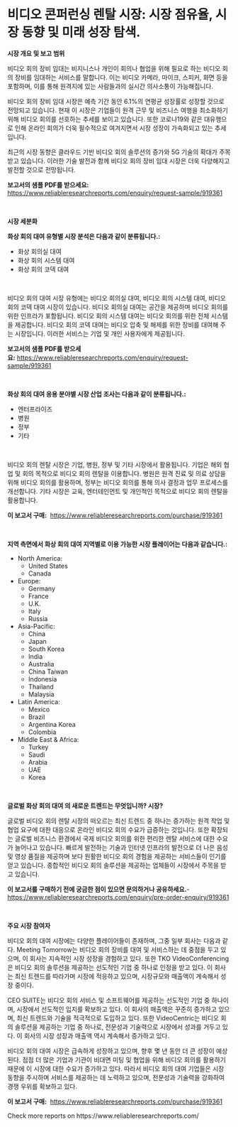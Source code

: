 <p><h1>비디오 콘퍼런싱 렌탈 시장: 시장 점유율, 시장 동향 및 미래 성장 탐색.</h1></p><p><strong>시장 개요 및 보고 범위</strong></p>
<p><p>비디오 회의 장비 임대는 비지니스나 개인이 회의나 협업을 위해 필요로 하는 비디오 회의 장비를 임대하는 서비스를 말합니다. 이는 비디오 카메라, 마이크, 스피커, 화면 등을 포함하며, 이를 통해 원격지에 있는 사람들과의 실시간 의사소통이 가능해집니다.</p><p>비디오 회의 장비 임대 시장은 예측 기간 동안 6.1%의 연평균 성장률로 성장할 것으로 전망되고 있습니다. 현재 이 시장은 기업들이 원격 근무 및 비즈니스 여행을 최소화하기 위해 비디오 회의를 선호하는 추세를 보이고 있습니다. 또한 코로나19와 같은 대유행으로 인해 온라인 회의가 더욱 필수적으로 여겨지면서 시장 성장이 가속화되고 있는 추세입니다.</p><p>최근의 시장 동향은 클라우드 기반 비디오 회의 솔루션의 증가와 5G 기술의 확대가 주목받고 있습니다. 이러한 기술 발전과 함께 비디오 회의 장비 임대 시장은 더욱 다양해지고 발전할 것으로 전망됩니다.</p></p>
<p><strong>보고서의 샘플 PDF를 받으세요:</strong> <a href="https://www.reliableresearchreports.com/enquiry/request-sample/919361">https://www.reliableresearchreports.com/enquiry/request-sample/919361</a></p>
<p>&nbsp;</p>
<p><strong>시장 세분화</strong></p>
<p><strong>화상 회의 대여 유형별 시장 분석은 다음과 같이 분류됩니다.:</strong></p>
<p><ul><li>화상 회의실 대여</li><li>화상 회의 시스템 대여</li><li>화상 회의 코덱 대여</li></ul></p>
<p>&nbsp;</p>
<p><p>비디오 회의 대여 시장 유형에는 비디오 회의실 대여, 비디오 회의 시스템 대여, 비디오 회의 코덱 대여 시장이 있습니다. 비디오 회의실 대여는 공간을 제공하며 비디오 회의를 위한 인프라가 포함됩니다. 비디오 회의 시스템 대여는 비디오 회의를 위한 전체 시스템을 제공합니다. 비디오 회의 코덱 대여는 비디오 압축 및 해제를 위한 장비를 대여해 주는 시장입니다. 이러한 서비스는 기업 및 개인 사용자에게 제공됩니다.</p></p>
<p><strong>보고서의 샘플 PDF를 받으세요:</strong>&nbsp;<a href="https://www.reliableresearchreports.com/enquiry/request-sample/919361">https://www.reliableresearchreports.com/enquiry/request-sample/919361</a></p>
<p>&nbsp;</p>
<p><strong> 화상 회의 대여 응용 분야별 시장 산업 조사는 다음과 같이 분류됩니다.:</strong></p>
<p><ul><li>엔터프라이즈</li><li>병원</li><li>정부</li><li>기타</li></ul></p>
<p>&nbsp;</p>
<p><p>비디오 회의 렌탈 시장은 기업, 병원, 정부 및 기타 시장에서 활용됩니다. 기업은 해외 협업 및 회의 목적으로 비디오 회의 렌탈을 이용합니다. 병원은 원격 진료 및 의료 상담을 위해 비디오 회의를 활용하며, 정부는 비디오 회의를 통해 의사 결정과 업무 프로세스를 개선합니다. 기타 시장은 교육, 엔터테인먼트 및 개인적인 목적으로 비디오 회의 렌탈을 활용합니다.</p></p>
<p><strong>이 보고서 구매:</strong>&nbsp; <a href="https://www.reliableresearchreports.com/purchase/919361">https://www.reliableresearchreports.com/purchase/919361</a></p>
<p>&nbsp;</p>
<p><strong>지역 측면에서 화상 회의 대여 지역별로 이용 가능한 시장 플레이어는 다음과 같습니다.:</strong></p>
<p><ul>
    <li>
        North America:
        <ul>
            <li>United States</li>
            <li>Canada</li>
        </ul>
    </li>
    <li>
        Europe:
        <ul>
            <li>Germany</li>
            <li>France</li>
            <li>U.K.</li>
            <li>Italy</li>
            <li>Russia</li>
        </ul>
    </li>
    <li>
        Asia-Pacific:
        <ul>
            <li>China</li>
            <li>Japan</li>
            <li>South Korea</li>
            <li>India</li>
            <li>Australia</li>
            <li>China Taiwan</li>
            <li>Indonesia</li>
            <li>Thailand</li>
            <li>Malaysia</li>
        </ul>
    </li>
    <li>
        Latin America:
        <ul>
            <li>Mexico</li>
            <li>Brazil</li>
            <li>Argentina Korea</li>
            <li>Colombia</li>
        </ul>
    </li>
    <li>
        Middle East & Africa:
        <ul>
            <li>Turkey</li>
            <li>Saudi</li>
            <li>Arabia</li>
            <li>UAE</li>
            <li>Korea</li>
        </ul>
    </li>
    </ul></p>
<p>&nbsp;</p>
<p><strong>글로벌 화상 회의 대여 의 새로운 트렌드는 무엇입니까? 시장?</strong></p>
<p><p>글로벌 비디오 회의 렌탈 시장의 떠오르는 최신 트렌드 중 하나는 증가하는 원격 작업 및 협업 요구에 대한 대응으로 온라인 비디오 회의 수요가 급증하는 것입니다. 또한 확장되는 글로벌 비즈니스 환경에서 국제 비디오 회의를 위한 편리한 렌탈 서비스에 대한 수요가 늘어나고 있습니다. 빠르게 발전하는 기술과 인터넷 인프라의 발전으로 더 나은 음성 및 영상 품질을 제공하며 보다 원활한 비디오 회의 경험을 제공하는 서비스들이 인기를 얻고 있습니다. 종합적인 비디오 회의 솔루션을 제공하는 업체들이 시장에서 주목을 받고 있습니다.</p></p>
<p><strong>이 보고서를 구매하기 전에 궁금한 점이 있으면 문의하거나 공유하세요.</strong>- <a href="https://www.reliableresearchreports.com/enquiry/pre-order-enquiry/919361">https://www.reliableresearchreports.com/enquiry/pre-order-enquiry/919361</a></p>
<p>&nbsp;</p>
<p><strong>주요 시장 참여자</strong></p>
<p><p>비디오 회의 대여 시장에는 다양한 플레이어들이 존재하며, 그중 일부 회사는 다음과 같다. Meeting Tomorrow는 비디오 회의 장비를 대여 및 서비스하는 데 중점을 두고 있으며, 이 회사는 지속적인 시장 성장을 경험하고 있다. 또한 TKO VideoConferencing은 비디오 회의 솔루션을 제공하는 선도적인 기업 중 하나로 인정을 받고 있다. 이 회사는 최신 트렌드를 따라가며 시장에 적응하고 있으며, 시장규모와 매출액이 계속해서 성장 중이다.</p><p>CEO SUITE는 비디오 회의 서비스 및 소프트웨어를 제공하는 선도적인 기업 중 하나이며, 시장에서 선도적인 입지를 확보하고 있다. 이 회사의 매출액은 꾸준히 증가하고 있으며, 최신 트렌드와 기술을 적극적으로 도입하고 있다. 또한 VideoCentric는 비디오 회의 솔루션을 제공하는 기업 중 하나로, 전문성과 기술력으로 시장에서 성과를 거두고 있다. 이 회사의 시장 성장과 매출액 역시 계속해서 증가하고 있다.</p><p>비디오 회의 대여 시장은 급속하게 성장하고 있으며, 향후 몇 년 동안 더 큰 성장이 예상된다. 점점 더 많은 기업과 기관이 비대면 미팅 및 협업을 위해 비디오 회의를 활용하기 때문에 이 시장에 대한 수요가 증가하고 있다. 따라서 비디오 회의 대여 기업들은 시장 동향을 주시하며 서비스를 제공하는 데 노력하고 있으며, 전문성과 기술력을 강화하여 경쟁 우위를 확보하고 있다.</p></p>
<p><strong>이 보고서 구매:</strong>&nbsp;&nbsp;<a href="https://www.reliableresearchreports.com/purchase/919361">https://www.reliableresearchreports.com/purchase/919361</a></p>
<p>Check more reports on https://www.reliableresearchreports.com/</p>
